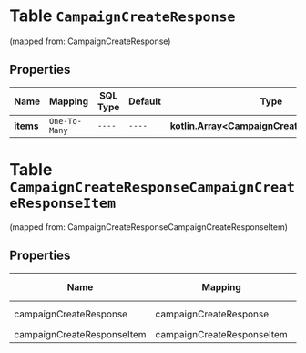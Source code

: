 
# Table `CampaignCreateResponse`
(mapped from: CampaignCreateResponse)

## Properties
Name | Mapping | SQL Type | Default | Type | Description | Notes
---- | ------- | -------- | ------- | ---- | ----------- | -----
**items** | `One-To-Many` | `----` | `----`  | [**kotlin.Array&lt;CampaignCreateResponseItem&gt;**](CampaignCreateResponseItem.md) |  |  [optional]


# **Table `CampaignCreateResponseCampaignCreateResponseItem`**
(mapped from: CampaignCreateResponseCampaignCreateResponseItem)

## Properties
Name | Mapping | SQL Type | Default | Type | Description | Notes
---- | ------- | -------- | ------- | ---- | ----------- | -----
campaignCreateResponse | campaignCreateResponse | long | | kotlin.Long | Primary Key | *one*
campaignCreateResponseItem | campaignCreateResponseItem | long | | kotlin.Long | Foreign Key | *many*



